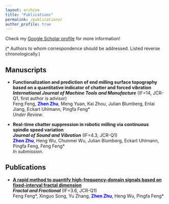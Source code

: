 ```yaml
---
layout: archive
title: "Publications"
permalink: /publications/
author_profile: true
---
```


Check my [Google Scholar profile](https://scholar.google.com/citations?hl=en&user=89EzjOcAAAAJ) for more information!

(* Authors to whom correspondence should be addressed. Listed reverse chronologically.)

## Manuscripts
*   **Functionalization and prediction of end milling surface topography based on a quantitative indicator of chatter and forced vibration**  
    ***International Journal of Machine Tools and Manufacture*** (IF=14, JCR-Q1, first author is advisor)  
    Feng Feng, **<font color="blue">Zhen Zhu</font>**, Meng Yuan, Kai Zhou, Julian Blumberg, Enlai Jiang, Eckart Uhlmann, Pingfa Feng\*  
    *Under Review*.

*   **Real-time chatter suppression in robotic milling via continuous spindle speed variation**  
    ***Journal of Sound and Vibration*** (IF=4.3, JCR-Q1)  
    **<font color="blue">Zhen Zhu</font>**, Heng Wu, Chunmei Wu, Julian Blumberg, Eckart Uhlmann, Pingfa Feng, Feng Feng\*  
    *In submission*.

## Publications
*   **[A rapid method to quantify high-frequency-domain signals based on fixed-interval fractal dimension](https://doi.org/10.3390/fractalfract8080455)**  
    ***Fractal and Fractional*** (IF=3.6, JCR-Q1)  
    Feng Feng*, Xinguo Song, Yu Zhang, **<font color="blue">Zhen Zhu</font>**, Heng Wu, Pingfa Feng*  
